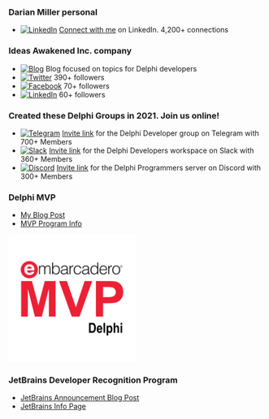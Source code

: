 ### Darian Miller personal
- [![LinkedIn](https://img.shields.io/badge/LinkedIn-0077B5?style=for-the-badge&logo=linkedin&logoColor=white)](https://www.linkedin.com/in/darianm/) [Connect with me](https://www.linkedin.com/in/darianm/) on LinkedIn.  4,200+ connections

### Ideas Awakened Inc. company
 - [![Blog](https://img.shields.io/badge/Blogger-FF5722?style=for-the-badge&logo=blogger&logoColor=white)](https://www.ideasawakened.com/blog) Blog focused on topics for Delphi developers
 - [![Twitter](https://img.shields.io/badge/Twitter-1DA1F2?style=for-the-badge&logo=twitter&logoColor=white)](https://twitter.com/ideasawakened) 390+ followers
 - [![Facebook](https://img.shields.io/badge/Facebook-1877F2?style=for-the-badge&logo=facebook&logoColor=white)](https://www.facebook.com/ideasawakened) 70+ followers
 - [![LinkedIn](https://img.shields.io/badge/LinkedIn-0077B5?style=for-the-badge&logo=linkedin&logoColor=white)](https://www.linkedin.com/company/35643523) 60+ followers

### Created these Delphi Groups in 2021.  Join us online!
- [![Telegram](https://img.shields.io/badge/Telegram-2CA5E0?style=for-the-badge&logo=telegram&logoColor=white)](https://t.me/delphidevelopers) [Invite link](https://t.me/delphidevelopers) for the Delphi Developer group on Telegram with 700+ Members
- [![Slack](https://img.shields.io/badge/Slack-4A154B?style=for-the-badge&logo=slack&logoColor=white)](https://join.slack.com/t/delphiprogrammers/shared_invite/zt-plo1a2jr-xaLr7nuzakcgBTi2Ex5Thg) [Invite link](https://join.slack.com/t/delphiprogrammers/shared_invite/zt-plo1a2jr-xaLr7nuzakcgBTi2Ex5Thg) for the Delphi Developers workspace on Slack with 360+ Members
- [![Discord](https://img.shields.io/badge/Discord-7289DA?style=for-the-badge&logo=discord&logoColor=white)](https://discord.gg/nAtEqhMHJK) [Invite link](https://discord.gg/nAtEqhMHJK) for the Delphi Programmers server on Discord with 300+ Members

### Delphi MVP
- [My Blog Post](https://www.ideasawakened.com/post/now-an-embarcadero-mvp-for-delphi)
- [MVP Program Info](https://www.embarcadero.com/embarcadero-mvp-program)

<img src="https://raw.githubusercontent.com/darianmiller/darianmiller/master/Embarcadero%20MVP%20for%20Delphi.png" width="250" height="250">

### JetBrains Developer Recognition Program
- [JetBrains Announcement Blog Post](https://blog.jetbrains.com/blog/2021/11/12/jetbrains-welcomes-embarcadero-most-valuable-professionals-to-the-developer-recognition-program/)
- [JetBrains Info Page](https://www.jetbrains.com/community/dev-recognition/)
